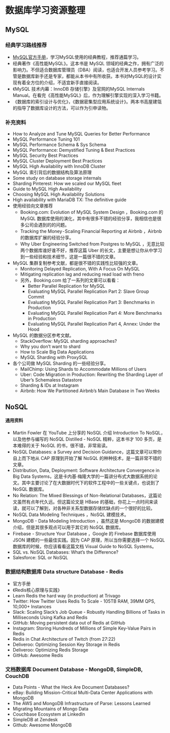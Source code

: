数据库学习资源整理
=======

## MySQL

### 经典学习路线推荐

- [MySQL官方手册](https://dev.mysql.com/doc/refman/5.6/en/)，学习MySQL使用的经典教程，推荐通篇学习。
- 经典著作《高性能MySQL》。这本书是 MySQL 领域的经典之作，拥有广泛的影响力。不但适合数据库管理员（DBA）阅读，也适合开发人员参考学习。不管是数据库新手还是专家，都能从本书中有所收获。本书对MySQL的设计实现有着全方位的介绍，不适宜新手直接阅读。
- 《MySQL 技术内幕：InnoDB 存储引擎》及官网的MySQL Internals Manual。在看完《高性能MySQL》后，作为理解引擎实现的深入学习书籍。
- 《数据库的索引设计与优化》，《数据密集型应用系统设计》。两本书高屋建瓴的指导了数据库设计的方法，可以作为引申读物。

### 补充资料

- How to Analyze and Tune MySQL Queries for Better Performance
- MySQL Performance Tuning 101
- MySQL Performance Schema & Sys Schema
- MySQL Performance: Demystified Tuning & Best Practices
- MySQL Security Best Practices
- MySQL Cluster Deployment Best Practices
- MySQL High Availability with InnoDB Cluster
- MySQL 索引背后的数据结构及算法原理
- Some study on database storage internals
- Sharding Pinterest: How we scaled our MySQL fleet
- Guide to MySQL High Availability
- Choosing MySQL High Availability Solutions
- High availability with MariaDB TX: The definitive guide
- 使用经验向文章推荐
  - Booking.com: Evolution of MySQL System Design ，Booking.com 的 MySQL 数据库使用的演化，其中有很多不错的经验分享，我相信也是很多公司会遇到的的问题。
  - Tracking the Money - Scaling Financial Reporting at Airbnb ，Airbnb 的数据库扩展的经验分享。
  - Why Uber Engineering Switched from Postgres to MySQL ，无意比较两个数据库谁好谁不好，推荐这篇 Uber 的长文，主要是想让你从中学习到一些经验和技术细节，这是一篇很不错的文章。
- MySQL 集群复制参考文献，都是很不错的实践性比较强的文章。
  - Monitoring Delayed Replication, With A Focus On MySQL
  - Mitigating replication lag and reducing read load with freno
  - 另外，Booking.com 给了一系列的文章可以看看：
    - Better Parallel Replication for MySQL
    - Evaluating MySQL Parallel Replication Part 2: Slave Group Commit
    - Evaluating MySQL Parallel Replication Part 3: Benchmarks in Production
    - Evaluating MySQL Parallel Replication Part 4: More Benchmarks in Production 
    - Evaluating MySQL Parallel Replication Part 4, Annex: Under the Hood
- MySQL 的数据分区参考文献。
  - StackOverflow: MySQL sharding approaches?
  - Why you don’t want to shard
  - How to Scale Big Data Applications
  - MySQL Sharding with ProxySQL
- 各个公司做 MySQL Sharding 的一些经验分享。
  - MailChimp: Using Shards to Accommodate Millions of Users 
  - Uber: Code Migration in Production: Rewriting the Sharding Layer of Uber’s Schemaless Datastore
  - Sharding & IDs at Instagram
  - Airbnb: How We Partitioned Airbnb’s Main Database in Two Weeks

## NoSQL

#### 通用资料

- Martin Fowler 在 YouTube 上分享的 NoSQL 介绍 Introduction To NoSQL， 以及他参与编写的 NoSQL Distilled - NoSQL 精粹，这本书才 100 多页，是本难得的关于 NoSQL 的书，很不错，非常易读。
- NoSQL Databases: a Survey and Decision Guidance，这篇文章可以带你自上而下地从 CAP 原理到开始了解 NoSQL 的种种技术，是一篇非常不错的文章。
- Distribution, Data, Deployment: Software Architecture Convergence in Big Data Systems，这是卡内基·梅隆大学的一篇讲分布式大数据系统的论文。其中主要讨论了在大数据时代下的软件工程中的一些关键点，也说到了 NoSQL 数据库。
- No Relation: The Mixed Blessings of Non-Relational Databases，这篇论文虽然有点年代久远。但这篇论文是 HBase 的基础，你花上一点时间来读读，就可以了解到，对各种非关系型数据存储优缺点的一个很好的比较。
- NoSQL Data Modeling Techniques ，NoSQL 建模技术。
- MongoDB - Data Modeling Introduction ，虽然这是 MongoDB 的数据建模介绍，但是其很多观点可以用于其它的 NoSQL 数据库。
- Firebase - Structure Your Database ，Google 的 Firebase 数据库使用 JSON 建模的一些最佳实践。因为 CAP 原理，所以当你需要选择一个 NoSQL 数据库的时候，你应该看看这篇文档 Visual Guide to NoSQL Systems。
- SQL vs. NoSQL Databases: What’s the Difference?
- Salesforce: SQL or NoSQL

### 数据结构数据库 Data structure Database   -   Redis

- 官方手册
- 《Redis核心原理与实践》
- Learn Redis the hard way (in production) at Trivago
- Twitter: How Twitter Uses Redis To Scale - 105TB RAM, 39MM QPS, 10,000+ Instances 
- Slack: Scaling Slack’s Job Queue - Robustly Handling Billions of Tasks in Milliseconds Using Kafka and Redis
- GitHub: Moving persistent data out of Redis at GitHub
- Instagram: Storing Hundreds of Millions of Simple Key-Value Pairs in Redis
- Redis in Chat Architecture of Twitch (from 27:22)
- Deliveroo: Optimizing Session Key Storage in Redis
- Deliveroo: Optimizing Redis Storage
- GitHub: Awesome Redis

### 文档数据库 Document Database - MongoDB, SimpleDB, CouchDB

- Data Points - What the Heck Are Document Databases?
- eBay: Building Mission-Critical Multi-Data Center Applications with MongoDB
- The AWS and MongoDB Infrastructure of Parse: Lessons Learned
- Migrating Mountains of Mongo Data
- Couchbase Ecosystem at LinkedIn
- SimpleDB at Zendesk
- Github: Awesome MongoDB